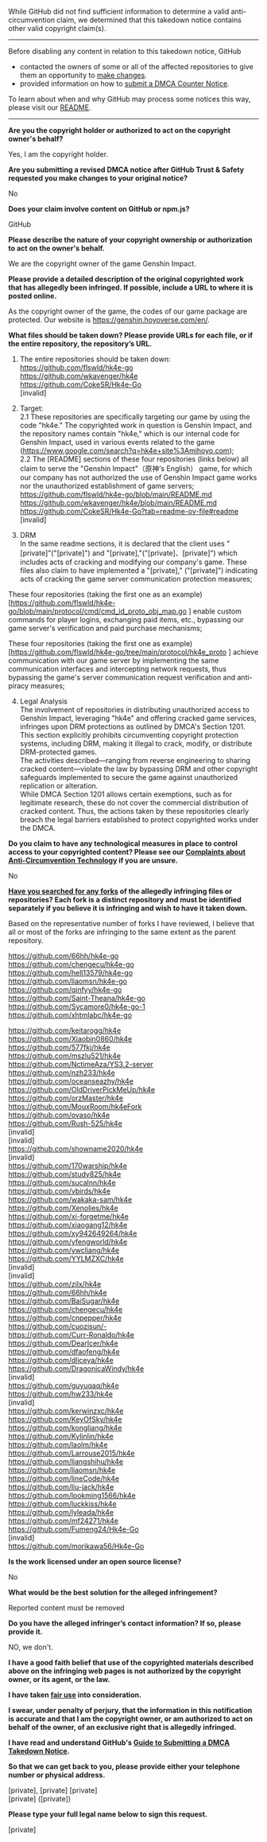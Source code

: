 While GitHub did not find sufficient information to determine a valid anti-circumvention claim, we determined that this takedown notice contains other valid copyright claim(s).

---

Before disabling any content in relation to this takedown notice, GitHub
- contacted the owners of some or all of the affected repositories to give them an opportunity to [make changes](https://docs.github.com/en/github/site-policy/dmca-takedown-policy#a-how-does-this-actually-work).
- provided information on how to [submit a DMCA Counter Notice](https://docs.github.com/en/articles/guide-to-submitting-a-dmca-counter-notice).

To learn about when and why GitHub may process some notices this way, please visit our [README](https://github.com/github/dmca/blob/master/README.md#anatomy-of-a-takedown-notice).

---

**Are you the copyright holder or authorized to act on the copyright owner's behalf?**

Yes, I am the copyright holder.

**Are you submitting a revised DMCA notice after GitHub Trust & Safety requested you make changes to your original notice?**

No

**Does your claim involve content on GitHub or npm.js?**

GitHub

**Please describe the nature of your copyright ownership or authorization to act on the owner's behalf.**

We are the copyright owner of the game Genshin Impact.

**Please provide a detailed description of the original copyrighted work that has allegedly been infringed. If possible, include a URL to where it is posted online.**

As the copyright owner of the game, the codes of our game package are protected. Our website is https://genshin.hoyoverse.com/en/.

**What files should be taken down? Please provide URLs for each file, or if the entire repository, the repository’s URL.**

1. The entire repositories should be taken down:  
https://github.com/flswld/hk4e-go  
https://github.com/wkavenger/hk4e  
https://github.com/CokeSR/Hk4e-Go  
[invalid]  

2. Target:  
2.1 These repositories are specifically targeting our game by using the code "hk4e." The copyrighted work in question is Genshin Impact, and the repository names contain "hk4e," which is our internal code for Genshin Impact, used in various events related to the game (https://www.google.com/search?q=hk4e+site%3Amihoyo.com);  
2.2 The [README] sections of these four repositories (links below) all claim to serve the "Genshin Impact"（原神’s English） game, for which our company has not authorized the use of Genshin Impact game works nor the unauthorized establishment of game servers;  
https://github.com/flswld/hk4e-go/blob/main/README.md  
https://github.com/wkavenger/hk4e/blob/main/README.md  
https://github.com/CokeSR/Hk4e-Go?tab=readme-ov-file#readme  
[invalid]    

3. DRM  
In the same readme sections, it is declared that the client uses "[private]"("[private]") and "[private],"("[private]、[private]") which includes acts of cracking and modifying our company's game. These files also claim to have implemented a "[private]," ("[private]") indicating acts of cracking the game server communication protection measures;

These four repositories (taking the first one as an example) [https://github.com/flswld/hk4e-go/blob/main/protocol/cmd/cmd_id_proto_obj_map.go ] enable custom commands for player logins, exchanging paid items, etc., bypassing our game server's verification and paid purchase mechanisms;  

These four repositories (taking the first one as example) [https://github.com/flswld/hk4e-go/tree/main/protocol/hk4e_proto ] achieve communication with our game server by implementing the same communication interfaces and intercepting network requests, thus bypassing the game's server communication request verification and anti-piracy measures;

4. Legal Analysis  
The involvement of repositories in distributing unauthorized access to Genshin Impact, leveraging "hk4e" and offering cracked game services, infringes upon DRM protections as outlined by DMCA's Section 1201. This section explicitly prohibits circumventing copyright protection systems, including DRM, making it illegal to crack, modify, or distribute DRM-protected games.  
The activities described—ranging from reverse engineering to sharing cracked content—violate the law by bypassing DRM and other copyright safeguards implemented to secure the game against unauthorized replication or alteration.  
While DMCA Section 1201 allows certain exemptions, such as for legitimate research, these do not cover the commercial distribution of cracked content. Thus, the actions taken by these repositories clearly breach the legal barriers established to protect copyrighted works under the DMCA.  

**Do you claim to have any technological measures in place to control access to your copyrighted content? Please see our <a href="https://docs.github.com/articles/guide-to-submitting-a-dmca-takedown-notice#complaints-about-anti-circumvention-technology">Complaints about Anti-Circumvention Technology</a> if you are unsure.**

No

**<a href="https://docs.github.com/articles/dmca-takedown-policy#b-what-about-forks-or-whats-a-fork">Have you searched for any forks</a> of the allegedly infringing files or repositories? Each fork is a distinct repository and must be identified separately if you believe it is infringing and wish to have it taken down.**

Based on the representative number of forks I have reviewed, I believe that all or most of the forks are infringing to the same extent as the parent repository.

https://github.com/66hh/hk4e-go  
https://github.com/chengecu/hk4e-go  
https://github.com/hell13579/hk4e-go  
https://github.com/liaomsn/hk4e-go  
https://github.com/qinfyy/hk4e-go  
https://github.com/Saint-Theana/hk4e-go  
https://github.com/Sycamore0/hk4e-go-1  
https://github.com/xhtmlabc/hk4e-go  

https://github.com/keitarogg/hk4e  
https://github.com/Xiaobin0860/hk4e  
https://github.com/577fkj/hk4e  
https://github.com/mszlu521/hk4e  
https://github.com/NctimeAza/YS3.2-server  
https://github.com/nzh233/hk4e  
https://github.com/oceanseazhy/hk4e  
https://github.com/OldDriverPickMeUp/hk4e  
https://github.com/orzMaster/hk4e  
https://github.com/MouxRoom/hk4eFork  
https://github.com/ovaso/hk4e  
https://github.com/Rush-525/hk4e  
[invalid]    
[invalid]   
https://github.com/showname2020/hk4e  
[invalid]    
https://github.com/170warship/hk4e  
https://github.com/study825/hk4e  
https://github.com/sucalnn/hk4e  
https://github.com/vbirds/hk4e  
https://github.com/wakaka-sam/hk4e  
https://github.com/Xenolies/hk4e  
https://github.com/xi-forgetme/hk4e  
https://github.com/xiaogang12/hk4e  
https://github.com/xy942649264/hk4e  
https://github.com/yfengworld/hk4e  
https://github.com/ywcliang/hk4e  
https://github.com/YYLMZXC/hk4e  
[invalid]   
[invalid]   
https://github.com/zjlx/hk4e  
https://github.com/66hh/hk4e  
https://github.com/BaiSugar/hk4e  
https://github.com/chengecu/hk4e  
https://github.com/cnpepper/hk4e  
https://github.com/cuozisun/-  
https://github.com/Curr-Ronaldo/hk4e  
https://github.com/DearIcer/hk4e  
https://github.com/dfaofeng/hk4e  
https://github.com/dliceya/hk4e  
https://github.com/DragonicaWindy/hk4e  
[invalid]    
https://github.com/guyuqaq/hk4e  
https://github.com/hw233/hk4e  
[invalid]    
https://github.com/kerwinzxc/hk4e  
https://github.com/KeyOfSky/hk4e  
https://github.com/kongliang/hk4e  
https://github.com/Kylinlin/hk4e  
https://github.com/laolm/hk4e  
https://github.com/Larrouse2015/hk4e  
https://github.com/liangshihu/hk4e  
https://github.com/liaomsn/hk4e  
https://github.com/lineCode/hk4e  
https://github.com/liu-jack/hk4e  
https://github.com/lookming1566/hk4e  
https://github.com/luckkiss/hk4e  
https://github.com/lyleada/hk4e  
https://github.com/mf24271/hk4e  
https://github.com/Fumeng24/Hk4e-Go  
[invalid]    
https://github.com/morikawa56/Hk4e-Go

**Is the work licensed under an open source license?**

No

**What would be the best solution for the alleged infringement?**

Reported content must be removed

**Do you have the alleged infringer’s contact information? If so, please provide it.**

NO, we don't.

**I have a good faith belief that use of the copyrighted materials described above on the infringing web pages is not authorized by the copyright owner, or its agent, or the law.**

**I have taken <a href="https://www.lumendatabase.org/topics/22">fair use</a> into consideration.**

**I swear, under penalty of perjury, that the information in this notification is accurate and that I am the copyright owner, or am authorized to act on behalf of the owner, of an exclusive right that is allegedly infringed.**

**I have read and understand GitHub's <a href="https://docs.github.com/articles/guide-to-submitting-a-dmca-takedown-notice/">Guide to Submitting a DMCA Takedown Notice</a>.**

**So that we can get back to you, please provide either your telephone number or physical address.**

[private], [private]
[private]  
[private] ([private])

**Please type your full legal name below to sign this request.**

[private]
